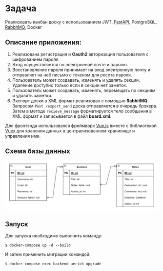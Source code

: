 # Задача

Реализовать канбан доску с использованием JWT, [FastAPI](https://fastapi.tiangolo.com/), PostgreSQL, [RabbitMQ](https://www.rabbitmq.com/), Docker

## Описание приложения:

1. Реализована регистрация и **Oauth2** авторизация пользователя с шифрованием пароля.
2. Вход осуществляется по электронной почте и паролю.
3. Восстановление пароля принимает на вход электронную почту и отправляет на неё письмо с токеном для ресета пароля.
4. Пользователь может создавать, изменять и удалять секции. Удаление доступно только если в секции нет заметок.
5. Пользователь может создавать, изменять, перемещать по секциям и удалять заметки.
6. Экспорт доски в XML формат реализован с помощью **RabbitMQ**. Запросом `Post /export_send` доска отправляется в очередь брокера.
Затем в методе `recieve_message` форматируется тело сообщения в XML формат и записывается в файл **board.xml**.

Для фронтэнда использовался фреймворк [Vue.js](https://vuejs.org/) вместе с библиотекой [Vuex](https://vuex.vuejs.org/) для хранения данных в централизованном хранилище и управления ими.

## Схема базы данных
![plot](table.png)

## Запуск

Для запуска необходимо выполнить команду:

```
$ docker-compose up -d --build
```
И затем применить миграции командой:
```
$ docker-compose exec backend aerich upgrade
```